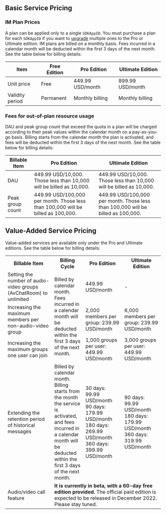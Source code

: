 ## Basic Service Pricing


### IM Plan Prices[](id:Package)
A plan can be applied only to a single `SDKAppID`. You must purchase a plan for each `SDKAppID` if you want to [upgrade](https://intl.cloud.tencent.com/zh/document/product/1047/34577#.E5.8D.87.E7.BA.A7.E5.BA.94.E7.94.A8) multiple ones to the Pro or Ultimate edition.
IM plans are billed on a monthly basis. Fees incurred in a calendar month will be deducted within the first 3 days of the next month. See the table below for billing details:

| Item | Free Edition | Pro Edition | Ultimate Edition |
| -------- | ------ | ------------- | ------------- |
| Unit price | Free | 449.99 USD/month | 899.99 USD/month |
| Validity period | Permanent | Monthly billing<br /> | Monthly billing<br /> |



### Fees for out-of-plan resource usage[](id:Excess)
DAU and peak group count that exceed the quota in a plan will be charged according to their peak values within the calendar month on a pay-as-you-go basis. Billing starts from the calendar month the plan is activated, and fees will be deducted within the first 3 days of the next month. See the table below for billing details:

| Billable Item | Pro Edition | Ultimate Edition |
| ---------- | -------------------------------------------- | -------------------------------------------- |
| DAU | 449.99 USD/10,000. Those less than 10,000 will be billed as 10,000. | 449.99 USD/10,000. Those less than 10,000 will be billed as 10,000. |
| Peak group count | 449.99 USD/100,000 per month. Those less than 100,000 will be billed as 100,000. | 449.99 USD/100,000 per month. Those less than 100,000 will be billed as 100,000. |



## Value-Added Service Pricing[](id:Value-added)
Value-added services are available only under the Pro and Ultimate editions. See the table below for billing details:

<table>
<tr>
<th width="30%">Billable Item</th>
<th width="20%">Billing Cycle</th>
<th width="25%">Pro Edition</th>
<th width="25%">Ultimate Edition</th>
</tr><tr>
<td>Setting the number of audio-video groups (AvChatRoom) to unlimited</td>
<td rowspan = "3">Billed by calendar month. Fees incurred in a calendar month will be deducted within the first 3 days of the next month.</td>
<td>449.99 USD/month</td>
<td>-</td>
</tr>
<tr>
<td>Increasing the maximum members per non-audio-video group</td>
<td>2,000 members per group: 239.99 USD/month</td>
<td>6,000 members per group: 239.99 USD/month</td>
</tr>
<tr>
<td>Increasing the maximum groups one user can join</td>
<td>1,000 groups per user: 449.99 USD/month</td>
<td>3,000 groups per user: 449.99 USD/month</td>
</tr>
<tr>
<td>Extending the retention period of historical messages</td>
<td>Billed by calendar month. Billing starts from the month the service is activated, and fees incurred in a calendar month will be deducted within the first 3 days of the next month. </td>
<td>30 days: 99.99 USD/month<br>90 days: 179.99 USD/month<br>180 days: 269.99 USD/month<br>360 days: 399.99 USD/month</td>
<td>90 days: 99.99 USD/month<br>180 days: 179.99 USD/month<br>360 days: 319.99 USD/month</td>
</tr>
<tr>
<td>Audio/video call feature</td>
<td colspan=3><b>It is currently in beta, with a 60-day free edition provided. </b>The official paid edition is expected to be released in December 2022. Please stay tuned.</td>
</tr></table>
